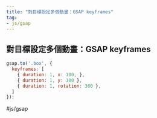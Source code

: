 ```yaml
---
title: "對目標設定多個動畫：GSAP keyframes"
tag: 
- js/gsap
---
```


##  對目標設定多個動畫：GSAP keyframes

```js
gsap.to('.box', {
  keyframes: [
    { duration: 1, x: 100, },
    { duration: 1, y: 100 },
    { duration: 1, rotation: 360 },
  ]
});
```

#js/gsap